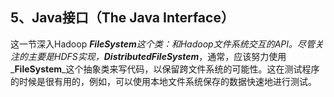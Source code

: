 ## 5、Java接口（The Java Interface）

这一节深入Hadoop _**FileSystem**_这个类：和Hadoop文件系统交互的API。尽管关注的主要是HDFS实现，_**DistributedFileSystem**_，通常，应该努力使用_**FileSystem**_这个抽象类来写代码，以保留跨文件系统的可能性。这在测试程序的时候是很有用的，例如，可以使用本地文件系统保存的数据快速地进行测试。



